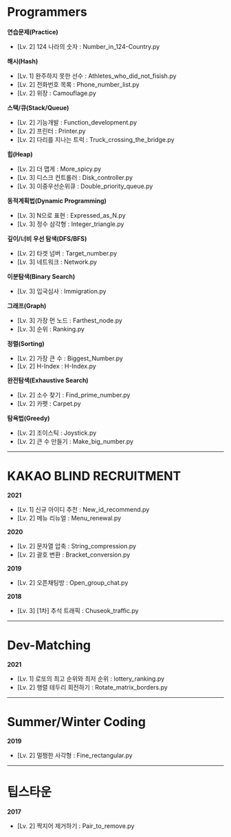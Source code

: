 # Programmers
__연습문제(Practice)__
* [Lv. 2] 124 나라의 숫자 : Number_in_124-Country.py

__해시(Hash)__
* [Lv. 1] 완주하지 못한 선수 : Athletes_who_did_not_fisish.py
* [Lv. 2] 전화번호 목록 : Phone_number_list.py
* [Lv. 2] 위장 : Camouflage.py

__스택/큐(Stack/Queue)__
* [Lv. 2] 기능개발 : Function_development.py
* [Lv. 2] 프린터 : Printer.py
* [Lv. 2] 다리를 지나는 트럭 : Truck_crossing_the_bridge.py

__힙(Heap)__
* [Lv. 2] 더 맵게 : More_spicy.py
* [Lv. 3] 디스크 컨트롤러 : Disk_controller.py
* [Lv. 3] 이중우선순위큐 : Double_priority_queue.py

__동적계획법(Dynamic Programming)__
* [Lv. 3] N으로 표현 : Expressed_as_N.py
* [Lv. 3] 정수 삼각형 : Integer_triangle.py

__깊이/너비 우선 탐색(DFS/BFS)__
* [Lv. 2] 타겟 넘버 : Target_number.py
* [Lv. 3] 네트워크 : Network.py

__이분탐색(Binary Search)__
* [Lv. 3] 입국심사 : Immigration.py

__그래프(Graph)__
* [Lv. 3] 가장 먼 노드 : Farthest_node.py
* [Lv. 3] 순위 : Ranking.py

__정렬(Sorting)__
* [Lv. 2] 가장 큰 수 : Biggest_Number.py
* [Lv. 2] H-Index : H-Index.py

__완전탐색(Exhaustive Search)__
* [Lv. 2] 소수 찾기 : Find_prime_number.py
* [Lv. 2] 카펫 : Carpet.py

__탐욕법(Greedy)__
* [Lv. 2] 조이스틱 : Joystick.py
* [Lv. 2] 큰 수 만들기 : Make_big_number.py

---
# KAKAO BLIND RECRUITMENT
__2021__   
* [Lv. 1] 신규 아이디 추천 : New_id_recommend.py
* [Lv. 2] 메뉴 리뉴얼 : Menu_renewal.py

__2020__   
* [Lv. 2] 문자열 압축 : String_compression.py
* [Lv. 2] 괄호 변환 : Bracket_conversion.py

__2019__   
* [Lv. 2] 오픈채팅방 : Open_group_chat.py

__2018__   
* [Lv. 3] [1차] 추석 트래픽 : Chuseok_traffic.py

---
# Dev-Matching
__2021__
* [Lv. 1] 로또의 최고 순위와 최저 순위 : lottery_ranking.py
* [Lv. 2] 행렬 테두리 회전하기 : Rotate_matrix_borders.py

---
# Summer/Winter Coding
__2019__   
* [Lv. 2] 멀쩡한 사각형 : Fine_rectangular.py

---
# 팁스타운
__2017__
* [Lv. 2] 짝지어 제거하기 : Pair_to_remove.py
